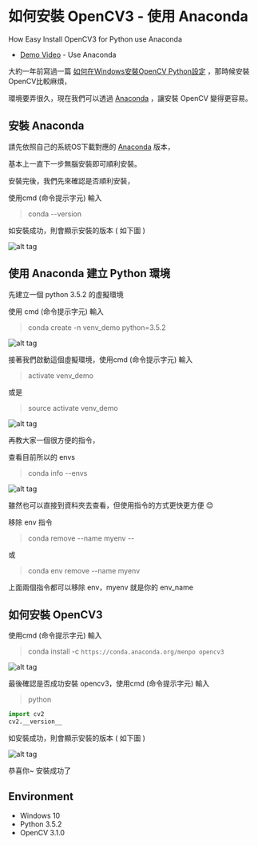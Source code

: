 # 如何安裝 OpenCV3 - 使用 Anaconda

How Easy Install OpenCV3 for Python use Anaconda

* [Demo Video](https://youtu.be/u90KaU6svc4) - Use Anaconda

大約一年前寫過一篇 [如何在Windows安裝OpenCV Python設定](https://github.com/twtrubiks/FaceDetect/blob/master/How%20Install%20OpenCV%20in%20on%20Windows%20for%20Python/README.md) ，那時候安裝OpenCV比較麻煩，

環境要弄很久，現在我們可以透過 [Anaconda](https://www.continuum.io/downloads)  ，讓安裝 OpenCV 變得更容易。

## 安裝  Anaconda

請先依照自己的系統OS下載對應的 [Anaconda](https://www.continuum.io/downloads)  版本，

基本上一直下一步無腦安裝即可順利安裝。

安裝完後，我們先來確認是否順利安裝，

使用cmd (命令提示字元) 輸入
> conda --version

如安裝成功，則會顯示安裝的版本 ( 如下圖 )

![alt tag](http://i.imgur.com/d9iXTL3.jpg)

## 使用 Anaconda 建立 Python 環境

先建立一個 python 3.5.2 的虛擬環境

使用 cmd (命令提示字元) 輸入

> conda create -n venv_demo python=3.5.2

![alt tag](http://i.imgur.com/CHVv9zf.jpg)

接著我們啟動這個虛擬環境，使用cmd (命令提示字元) 輸入
> activate venv_demo

或是

> source activate venv_demo

![alt tag](http://i.imgur.com/cR5wsM8.jpg)

再教大家一個很方便的指令，

查看目前所以的 envs

> conda info --envs

![alt tag](https://i.imgur.com/On8ljWU.png)

雖然也可以直接到資料夾去查看，但使用指令的方式更快更方便 :blush:

移除 env 指令

> conda remove --name myenv --

或

> conda env remove --name myenv

上面兩個指令都可以移除 env，myenv 就是你的 env_name

## 如何安裝 OpenCV3

使用cmd (命令提示字元) 輸入
> conda install -c `https://conda.anaconda.org/menpo opencv3`

![alt tag](http://i.imgur.com/LgSeS2z.jpg)

最後確認是否成功安裝 opencv3，使用cmd (命令提示字元) 輸入

> python

```python
import cv2
cv2.__version__
```

如安裝成功，則會顯示安裝的版本 ( 如下圖 )

![alt tag](http://i.imgur.com/iZ6zdmM.jpg)

恭喜你~  安裝成功了

## Environment

* Windows 10
* Python 3.5.2
* OpenCV 3.1.0
